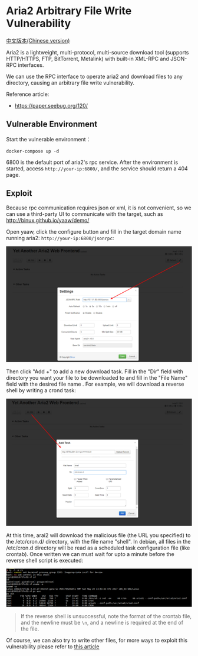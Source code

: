 # Aria2 Arbitrary File Write Vulnerability

[中文版本(Chinese version)](README.zh-cn.md)

Aria2 is a lightweight, multi-protocol, multi-source download tool (supports HTTP/HTTPS, FTP, BitTorrent, Metalink) with built-in XML-RPC and JSON-RPC interfaces.

We can use the RPC interface to operate aria2 and download files to any directory, causing an arbitrary file write vulnerability.

Reference article:

 - https://paper.seebug.org/120/

## Vulnerable Environment

Start the vulnerable environment：

```
docker-compose up -d
```

6800 is the default port of aria2's rpc service. After the environment is started, access `http://your-ip:6800/`, and the service should return a 404 page.

## Exploit

Because rpc communication requires json or xml, it is not convenient, so we can use a third-party UI to communicate with the target, such as http://binux.github.io/yaaw/demo/

Open yaaw, click the configure button and fill in the target domain name running aria2: `http://your-ip:6800/jsonrpc`:

![](1.png)

Then click "Add +" to add a new download task. Fill in the "Dir" field with directory you want your file to be downloaded to and fill in the "File Name" field with the desired file name . For example, we will download a reverse shell by writing a crond task:

![](2.png)

At this time, arai2 will download the malicious file (the URL you specified) to the /etc/cron.d/ directory, with the file name "shell". In debian, all files in the /etc/cron.d directory will be read as a scheduled task configuration file (like crontab). Once written we can must wait for upto a minute before the reverse shell script is executed:

![](3.png)

> If the reverse shell is unsuccessful, note the format of the crontab file, and the newline must be `\n`, and a newline is required at the end of the file.

Of course, we can also try to write other files, for more ways to exploit this vulnerability please refer to [this article][1]

[1]: https://paper.seebug.org/120/
